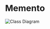 # Memento

![Class Diagram](http://www.plantuml.com/plantuml/png/POzD2i9038NtdYBWfiKhY23IdQvQ3n2ciGos3MJ2e1RlRjlfpqXNCxoyv7tFrEWS5FHIxdO0UyXLR5k13ael7C8iISU_Pri2EIFaIS9WyhViUHGYOqdkWH-Ih5-mYl6DXfqAodpxkpChnuqQQfMXWnY8d68P8bQioPh4q25bKYhIqPXZxJT15nGgy4a2eVfP1DzNw_GO7pzDqMwDNHRZIbXQOxb5cQ7-spJXJJVm0-EzLjjmDkOig3y0)